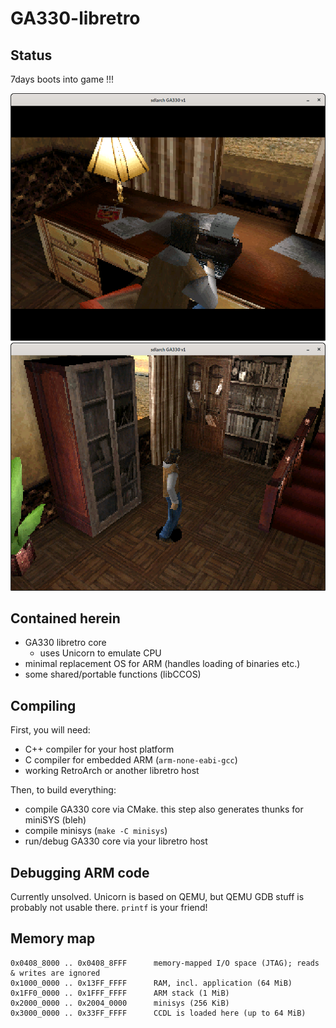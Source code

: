 # GA330-libretro

## Status

7days boots into game !!!

![7days-intro](_images/7days-intro.png) ![7days-game](_images/7days-game.png)

## Contained herein

- GA330 libretro core
    - uses Unicorn to emulate CPU
- minimal replacement OS for ARM (handles loading of binaries etc.)
- some shared/portable functions (libCCOS)

## Compiling

First, you will need:

- C++ compiler for your host platform
- C compiler for embedded ARM (`arm-none-eabi-gcc`)
- working RetroArch or another libretro host

Then, to build everything:

- compile GA330 core via CMake. this step also generates thunks for miniSYS (bleh)
- compile minisys (`make -C minisys`)
- run/debug GA330 core via your libretro host

## Debugging ARM code

Currently unsolved. Unicorn is based on QEMU, but QEMU GDB stuff is probably not usable there. `printf` is your friend!

## Memory map

    0x0408_8000 .. 0x0408_8FFF      memory-mapped I/O space (JTAG); reads & writes are ignored
    0x1000_0000 .. 0x13FF_FFFF      RAM, incl. application (64 MiB)
    0x1FF0_0000 .. 0x1FFF_FFFF      ARM stack (1 MiB)
    0x2000_0000 .. 0x2004_0000      minisys (256 KiB)
    0x3000_0000 .. 0x33FF_FFFF      CCDL is loaded here (up to 64 MiB)
